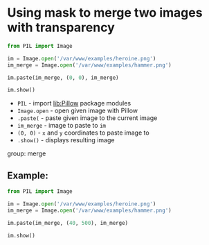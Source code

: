 # Using mask to merge two images with transparency

```python
from PIL import Image

im = Image.open('/var/www/examples/heroine.png')
im_merge = Image.open('/var/www/examples/hammer.png')

im.paste(im_merge, (0, 0), im_merge)

im.show()
```

- `PIL` - import [lib:Pillow](https://onelinerhub.com/python-pillow/how-to-install-python-pillow-module) package modules
- `Image.open` - open given image with Pillow
- `.paste(` - paste given image to the current image
- `im_merge` - image to paste to `im`
- `(0, 0)` - `x` and `y` coordinates to paste image to
- `.show()` - displays resulting image

group: merge

## Example: 
```python
from PIL import Image

im = Image.open('/var/www/examples/heroine.png')
im_merge = Image.open('/var/www/examples/hammer.png')

im.paste(im_merge, (40, 500), im_merge)

im.show()
```

